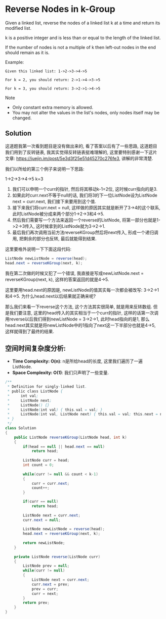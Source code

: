 # Reverse Nodes in k-Group

Given a linked list, reverse the nodes of a linked list k at a time and return its modified list.

k is a positive integer and is less than or equal to the length of the linked list. 

If the number of nodes is not a multiple of k then left-out nodes in the end should remain as it is.

Example:

```
Given this linked list: 1->2->3->4->5

For k = 2, you should return: 2->1->4->3->5

For k = 3, you should return: 3->2->1->4->5
```

Note

* Only constant extra memory is allowed.
* You may not alter the values in the list's nodes, only nodes itself may be changed.


## Solution

这道题我第一次看到题目是没有做出来的, 看了答案以后有了一些思路, 这道题目我们用到了反转链表, 我其实觉得反转链表挺难理解的, 这里要特别感谢一下这片文章: https://juejin.im/post/5e3d3f25e51d45270c276fe3, 讲解的非常清楚.

我们以所给的第三个例子来说明一下思路:

1->2->3->4->5  k=3

1. 我们可以申明一个curr的指针, 然后将其移动k-1=2位, 这时候curr指向的是3. 
2. 如果此时curr.next不等于null的话, 我们将3的下一位ListNode设为ListNode next = curr.next, 我们接下来要用到这个值.
3. 接下来我们将curr.next = null, 这样做的原因其实就是断开了3->4的这个联系, 此时ListNode被分成来两个部分1->2->3和4->5.
4. 然后我们需要写一个方法来返回一个reverse的ListNode, 将第一部分也就是1->2->3传入, 这时候拿到的ListNode就为3->2->1.
5. 最后我们再次调用当前方法reverseKGroup然后将next传入, 形成一个递归调用, 把剩余的部分也反转, 最后就能得到结果.

这里要格外说明一下下面这段代码:

```java
ListNode newListNode = reverse(head);
head.next = reverseKGroup(next, k);
```

我在第二次做的时候又犯了一个错误, 我直接是写成newListNode.next = reverseKGroup(next, k), 这样的答案返回的就是4->5.

这里要用head.next的原因是, newListNode的值其实每一次都会被改写: 3->2->1和4->5. 为什么head.next以后结果就正确来呢? 

那么我们来看一下reverse这个方法, 这个方法其实很简单, 就是用来反转数组. 但是我们要注意, 这里的head传入的其实相当于一个curr的指针, 这样的话第一次调用reverse以后我们得到newListNode = 3->2->1, 此时head指向的是1, 那么head.next其实就是将newListNode中的1指向了next这一下半部分也就是4->5, 这样就得到了最终的结果.

## 空间时间复杂度分析:

* **Time Complexity: O(n)**: n是所给head的长度, 这里我们遍历了一遍ListNode.
* **Space Complexity: O(1)**: 我们只声明了一些变量.

```java
/**
 * Definition for singly-linked list.
 * public class ListNode {
 *     int val;
 *     ListNode next;
 *     ListNode() {}
 *     ListNode(int val) { this.val = val; }
 *     ListNode(int val, ListNode next) { this.val = val; this.next = next; }
 * }
 */
class Solution 
{
    public ListNode reverseKGroup(ListNode head, int k) 
    {   
        if(head == null || head.next == null)
            return head;
        
        ListNode curr = head;
        int count = 0;
        
        while(curr != null && count < k-1)
        {
            curr = curr.next;
            count++;
        }

        if(curr == null)
            return head;
        
        ListNode next = curr.next;
        curr.next = null;
        
        ListNode newListNode = reverse(head);
        head.next = reverseKGroup(next, k);
        
        return newListNode;   
    }
    
    private ListNode reverse(ListNode curr)
    {
        ListNode prev = null;
        while(curr != null)
        {
            ListNode next = curr.next;
            curr.next = prev;
            prev = curr;
            curr = next;
        }
        return prev;
    }
}
```







